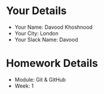 <!--

You must title your PR like this:

COHORT_NAME | FIRST_NAME LAST_NAME | REPO_NAME | WEEK

For example,

ITP-OCT-24 | Carol Owen | GitHomeworkFixErrors | Week1

Complete the task list below this message.
If your PR is rejected, check the task list.

-->

# Your Details

- Your Name: Davood Khoshnood 
- Your City: London
- Your Slack Name: Davood

# Homework Details

- Module: Git & GitHub 
- Week: 1
